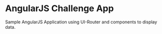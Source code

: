 # AngularJS Challenge App

Sample AngularJS Application using UI-Router and components to display data.

